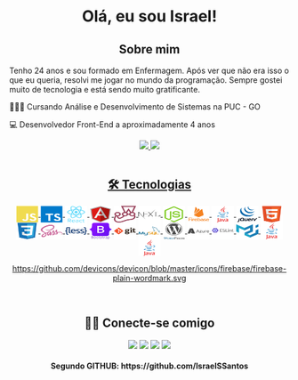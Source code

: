 <h1 align="center">Olá, eu sou Israel!</h1>

<div>
  <h2 align="center">Sobre mim </h2>
  <p> Tenho 24 anos e sou formado em Enfermagem. Após ver que não era isso o que eu queria, resolvi me jogar no mundo da programação. Sempre gostei muito de tecnologia e está sendo muito gratificante. </p>
  <p> 👩🏻‍🎓 Cursando Análise e Desenvolvimento de Sistemas na PUC - GO </p>
  <p> 💻 Desenvolvedor Front-End a aproximadamente 4 anos</p>
</div>

<div align="center">
  <a href="https://github.com/IsraelSDev">
  <img height="160em" src="https://github-readme-stats.vercel.app/api?username=IsraelSDev&show_icons=true&theme=react&include_all_commits=true&count_private=true"/>
  <img height="160em" src="https://github-readme-stats.vercel.app/api/top-langs/?username=IsraelSDev&layout=compact&langs_count=7&theme=react"/>
</div> <br>
  

<div align="center" style="display: inline_block, background: white">
  <h2>🛠 Tecnologias</h2>
  <img align="center" alt="JS" height="30" width="40" src="https://raw.githubusercontent.com/devicons/devicon/master/icons/javascript/javascript-plain.svg">
  <img align="center" alt="TYPESCRIPT" height="30" width="40" src="https://github.com/devicons/devicon/blob/master/icons/typescript/typescript-original.svg">
  <img align="center" alt="REACT" height="30" width="40" src="https://github.com/devicons/devicon/blob/master/icons/react/react-original-wordmark.svg">
  <img align="center" alt="ANGULAR" height="30" width="40" src="https://github.com/devicons/devicon/blob/master/icons/angularjs/angularjs-original.svg">
  <img align="center" alt="JEST" height="30" width="40" src="https://github.com/devicons/devicon/blob/master/icons/jest/jest-plain.svg">
  <img align="center" alt="NEXT" height="30" width="40" src="https://github.com/devicons/devicon/blob/master/icons/nextjs/nextjs-original-wordmark.svg">
  <img align="center" alt="NODEJS" height="30" width="40" src="https://github.com/devicons/devicon/blob/master/icons/nodejs/nodejs-plain.svg">
  <img align="center" alt="FIREBASE" height="30" width="40" src="https://github.com/devicons/devicon/blob/master/icons/firebase/firebase-plain-wordmark.svg">
  <img align="center" alt="JAVA" height="30" width="40" src="https://github.com/devicons/devicon/blob/master/icons/java/java-original-wordmark.svg"> 
  <img align="center" alt="JQUERY" height="30" width="40" src="https://github.com/devicons/devicon/blob/master/icons/jquery/jquery-original-wordmark.svg"> 
  <img align="center" alt="HTML" height="30" width="40" src="https://raw.githubusercontent.com/devicons/devicon/master/icons/html5/html5-original.svg">
  <img align="center" alt="CSS" height="30" width="40" src="https://raw.githubusercontent.com/devicons/devicon/master/icons/css3/css3-original.svg"> 
  <img align="center" alt="SASS" height="30" width="40" src="https://github.com/devicons/devicon/blob/master/icons/sass/sass-original.svg">
  <img align="center" alt="LESS" height="30" width="40" src="https://github.com/devicons/devicon/blob/master/icons/less/less-plain-wordmark.svg">
  <img align="center" alt="BOOTSTRAP" height="30" width="40" src="https://github.com/devicons/devicon/blob/master/icons/bootstrap/bootstrap-original-wordmark.svg">
  <img align="center" alt="GIT" height="30" width="40" src="https://github.com/devicons/devicon/blob/master/icons/git/git-original-wordmark.svg">
  <img align="center" alt="MYSQL" height="30" width="40" src="https://github.com/devicons/devicon/blob/master/icons/mysql/mysql-original-wordmark.svg"> 
  <img align="center" alt="WORDPRESS" height="30" width="40" src="https://github.com/devicons/devicon/blob/master/icons/wordpress/wordpress-original.svg">
  <img align="center" alt="AZURE" height="30" width="40" src="https://github.com/devicons/devicon/blob/master/icons/azure/azure-plain-wordmark.svg">
  <img align="center" alt="ESLINT" height="30" width="40" src="https://github.com/devicons/devicon/blob/master/icons/eslint/eslint-original-wordmark.svg">
   <img align="center" alt="MATERIALUI" height="30" width="40" src="https://github.com/devicons/devicon/blob/master/icons/materialui/materialui-original.svg">
  
   <img align="center" alt="JAVA" height="30" width="40" src="https://github.com/devicons/devicon/blob/master/icons/java/java-original-wordmark.svg">
   <img align="center" alt="JAVA" height="30" width="40" src="https://github.com/devicons/devicon/blob/master/icons/java/java-original-wordmark.svg">
  
 

  
  https://github.com/devicons/devicon/blob/master/icons/firebase/firebase-plain-wordmark.svg
</div> <br>
  
  
<div align="center"> 
  <h2>🤝🏻 Conecte-se comigo</h2>
  <a href="https://www.linkedin.com/in/israel-soares-0769191b2/" target="_Blank"><img src="https://img.shields.io/badge/-LinkedIn-%230077B5?style=for-the-badge&logo=linkedin&logoColor=white" target="_Blank"></a> 
  <a href="https://wa.me/5562993645927" target="_Blank"> <img src="https://img.shields.io/badge/WhatsApp-25D366?style=for-the-badge&logo=whatsapp&logoColor=white" target="_blank"></a>
  <a href = "mailto:israelsoares007@outlook.com"><img src="https://img.shields.io/badge/-Gmail-%23333?style=for-the-badge&logo=gmail&logoColor=white" target="_blank"></a>
  <a href="https://instagram.com/israelssantos_/" target="_Blank"><img src="https://img.shields.io/badge/-Instagram-%23E4405F?style=for-the-badge&logo=instagram&logoColor=white" target="_Blank"></a>
</div>
  
  <div align="center"> 
      <h4>Segundo GITHUB: https://github.com/IsraelSSantos </h4>
  </div>
